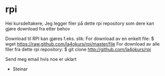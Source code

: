 # rpi
Hei kursdeltakere,
Jeg legger filer på dette rpi repository som dere kan gjøre download fra etter behov

Download til RPI kan gjøres f.eks. slik:
For download av en enkelt file:                      $ wget https://raw.github.com/la4okurs/rpi/master/file
For download av alle filer fra dette rpi repository: $ git clone http://github.com/la4okurs/rpi

Send meg email hvis noe er uklart
- Steinar
